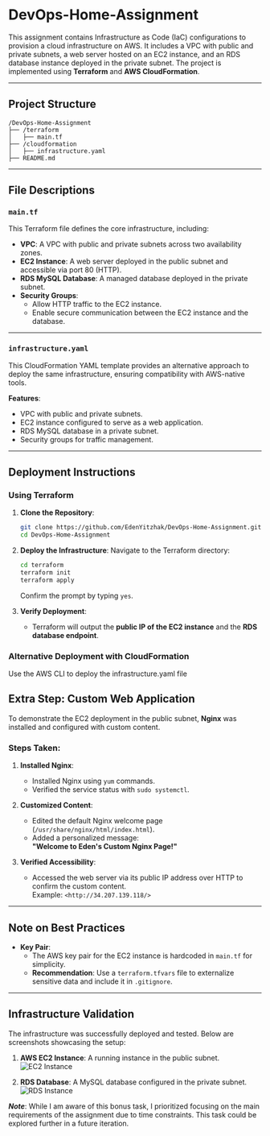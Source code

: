 # DevOps-Home-Assignment

This assignment contains Infrastructure as Code (IaC) configurations to provision a cloud infrastructure on AWS. It includes a VPC with public and private subnets, a web server hosted on an EC2 instance, and an RDS database instance deployed in the private subnet. The project is implemented using **Terraform** and **AWS CloudFormation**.

---

## Project Structure

```plaintext
/DevOps-Home-Assignment
├── /terraform
│   ├── main.tf
├── /cloudformation
│   ├── infrastructure.yaml
├── README.md
```

---

## File Descriptions

### `main.tf`

This Terraform file defines the core infrastructure, including:

- **VPC**: A VPC with public and private subnets across two availability zones.
- **EC2 Instance**: A web server deployed in the public subnet and accessible via port 80 (HTTP).
- **RDS MySQL Database**: A managed database deployed in the private subnet.
- **Security Groups**:
  - Allow HTTP traffic to the EC2 instance.
  - Enable secure communication between the EC2 instance and the database.

---

### `infrastructure.yaml`

This CloudFormation YAML template provides an alternative approach to deploy the same infrastructure, ensuring compatibility with AWS-native tools.

**Features**:
- VPC with public and private subnets.
- EC2 instance configured to serve as a web application.
- RDS MySQL database in a private subnet.
- Security groups for traffic management.

---

## Deployment Instructions

### Using Terraform

1. **Clone the Repository**:
   ```bash
   git clone https://github.com/EdenYitzhak/DevOps-Home-Assignment.git
   cd DevOps-Home-Assignment
   ```

2. **Deploy the Infrastructure**:
   Navigate to the Terraform directory:
   ```bash
   cd terraform
   terraform init
   terraform apply
   ```
   Confirm the prompt by typing `yes`.

3. **Verify Deployment**:
   - Terraform will output the **public IP of the EC2 instance** and the **RDS database endpoint**.

### Alternative Deployment with CloudFormation
Use the AWS CLI to deploy the infrastructure.yaml file


## Extra Step: Custom Web Application

To demonstrate the EC2 deployment in the public subnet, **Nginx** was installed and configured with custom content.

### Steps Taken:

1. **Installed Nginx**:
   - Installed Nginx using `yum` commands.
   - Verified the service status with `sudo systemctl`.

2. **Customized Content**:
   - Edited the default Nginx welcome page (`/usr/share/nginx/html/index.html`).
   - Added a personalized message:  
     **"Welcome to Eden's Custom Nginx Page!"**

3. **Verified Accessibility**:
   - Accessed the web server via its public IP address over HTTP to confirm the custom content.  
     Example: `<http://34.207.139.118/>`

---

## Note on Best Practices

- **Key Pair**:
  - The AWS key pair for the EC2 instance is hardcoded in `main.tf` for simplicity.
  - **Recommendation**: Use a `terraform.tfvars` file to externalize sensitive data and include it in `.gitignore`.
---

## Infrastructure Validation

The infrastructure was successfully deployed and tested. Below are screenshots showcasing the setup:

1. **AWS EC2 Instance**:
   A running instance in the public subnet.
   ![EC2 Instance](https://github.com/user-attachments/assets/1e08a4a4-81df-4081-8ec0-4192ba72c0cf)

2. **RDS Database**:
   A MySQL database configured in the private subnet.
   ![RDS Instance](https://github.com/user-attachments/assets/69d211e4-53a4-47d3-be22-d71af86f6f8f)


***Note***: While I am aware of this bonus task, I prioritized focusing on the main requirements of the assignment due to time constraints. This task could be explored further in a future iteration.

